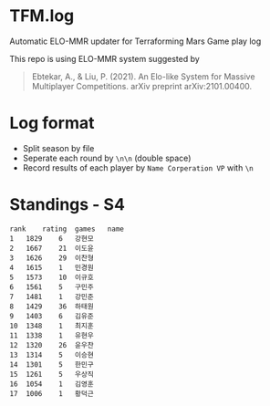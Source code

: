 # TFM.log
Automatic ELO-MMR updater for Terraforming Mars Game play log

This repo is using ELO-MMR system suggested by
> Ebtekar, A., & Liu, P. (2021). An Elo-like System for Massive Multiplayer Competitions. arXiv preprint arXiv:2101.00400.


# Log format
* Split season by file
* Seperate each round by `\n\n` (double space)
* Record results of each player by 
`Name Corperation VP`
with `\n`

# Standings - S4
```csv
rank	rating	games	name
1	1829	6	강현모
2	1667	21	이도윤
3	1626	29	이찬형
4	1615	1	민경원
5	1573	10	이규호
6	1561	5	구민주
7	1481	1	강민준
8	1429	36	하태원
9	1403	6	김유준
10	1348	1	최지훈
11	1338	1	유현우
12	1320	26	윤우찬
13	1314	5	이승현
14	1301	5	한민구
15	1261	5	우상직
16	1054	1	김영훈
17	1006	1	황덕근
```
